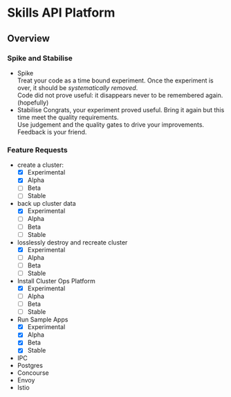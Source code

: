 # Skills API Platform
## Overview

### Spike and Stabilise
* Spike<br>
Treat your code as a time bound experiment.
Once the experiment is over, it should be *systematically removed*.<br>
Code did not prove useful: it disappears never to be remembered again. (hopefully)
* Stabilise
Congrats, your experiment proved useful.
Bring it again but this time meet the quality requirements.<br>
Use judgement and the quality gates to drive your improvements. Feedback is your friend.

### Feature Requests
- create a cluster:
  - [x] Experimental
  - [x] Alpha
  - [ ] Beta
  - [ ] Stable
- back up cluster data
  - [x] Experimental
  - [ ] Alpha
  - [ ] Beta
  - [ ] Stable
- losslessly destroy and recreate cluster
  - [x] Experimental
  - [ ] Alpha
  - [ ] Beta
  - [ ] Stable
- Install Cluster Ops Platform
  - [x] Experimental
  - [ ] Alpha
  - [ ] Beta
  - [ ] Stable
- Run Sample Apps
  - [x] Experimental
  - [x] Alpha
  - [x] Beta
  - [x] Stable
- IPC
- Postgres
- Concourse
- Envoy
- Istio
